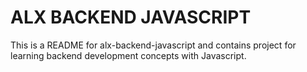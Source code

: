 # ALX BACKEND JAVASCRIPT

This is a README for alx-backend-javascript and contains project for learning backend development concepts with Javascript.
